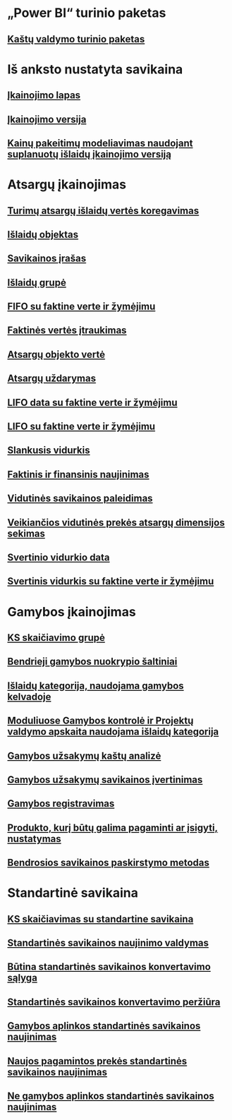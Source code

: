 # „Power BI“ turinio paketas
## [Kaštų valdymo turinio paketas](/dynamics365/operations/dev-itpro/analytics/cost-management-content-pack?toc=/dynamics365/operations/supply-chain/toc.json)
# Iš anksto nustatyta savikaina
## [Įkainojimo lapas](costing-sheets.md)
## [Įkainojimo versija](costing-versions.md)
## [Kainų pakeitimų modeliavimas naudojant suplanuotų išlaidų įkainojimo versiją](simulate-cost-changes-costing-version-planned-costs.md)
# Atsargų įkainojimas
## [Turimų atsargų išlaidų vertės koregavimas](adjust-hand-inventory-cost-values.md)
## [Išlaidų objektas](cost-object.md)
## [Savikainos įrašas](cost-entries.md)
## [Išlaidų grupė](cost-groups.md)
## [FIFO su faktine verte ir žymėjimu](fifo-physical-value-marking.md)
## [Faktinės vertės įtraukimas](include-physical-value.md)
## [Atsargų objekto vertė](physical-quantity.md)
## [Atsargų uždarymas](inventory-close.md)
## [LIFO data su faktine verte ir žymėjimu](lifo-date-physical-value-marking.md)
## [LIFO su faktine verte ir žymėjimu](lifo-physical-value-marking.md)
## [Slankusis vidurkis](moving-average.md)
## [Faktinis ir finansinis naujinimas](physical-financial-updates.md)
## [Vidutinės savikainos paleidimas](running-average-cost-price.md)
## [Veikiančios vidutinės prekės atsargų dimensijos sekimas](track-running-average-cost-per-inventory-dimension.md)
## [Svertinio vidurkio data](weighted-average-date.md)
## [Svertinis vidurkis su faktine verte ir žymėjimu](weighted-average-physical-value-marking.md)
# Gamybos įkainojimas
## [KS skaičiavimo grupė](bom-calculation-groups.md)
## [Bendrieji gamybos nuokrypio šaltiniai](common-sources-of-production-variances.md)
## [Išlaidų kategorija, naudojama gamybos kelvadoje](cost-categories-used-production-routings.md)
## [Moduliuose Gamybos kontrolė ir Projektų valdymo apskaita naudojama išlaidų kategorija](cost-categories-used-production-control-project-management-accounting.md)
## [Gamybos užsakymų kaštų analizė](production-order-cost-analysis.md)
## [Gamybos užsakymų savikainos įvertinimas](production-order-cost-estimation.md)
## [Gamybos registravimas](production-posting.md)
## [Produkto, kurį būtų galima pagaminti ar įsigyti, nustatymas](manufactured-items-treated-as-purchased-items.md)
## [Bendrosios savikainos paskirstymo metodas](methodology-total-cost-allocation.md)
# Standartinė savikaina
## [KS skaičiavimas su standartine savikaina](information-used-bom-calculations-standard-costs.md)
## [Standartinės savikainos naujinimo valdymas](manage-standard-cost-updates.md)
## [Būtina standartinės savikainos konvertavimo sąlyga](prerequisites-standard-cost-conversion.md)
## [Standartinės savikainos konvertavimo peržiūra](standard-cost-conversion-overview.md)
## [Gamybos aplinkos standartinės savikainos naujinimas](update-standard-costs-manufacturing-environment.md)
## [Naujos pagamintos prekės standartinės savikainos naujinimas](update-standard-costs-new-manufactured-item.md)
## [Ne gamybos aplinkos standartinės savikainos naujinimas](update-standard-costs-non-manufacturing-environment.md)


